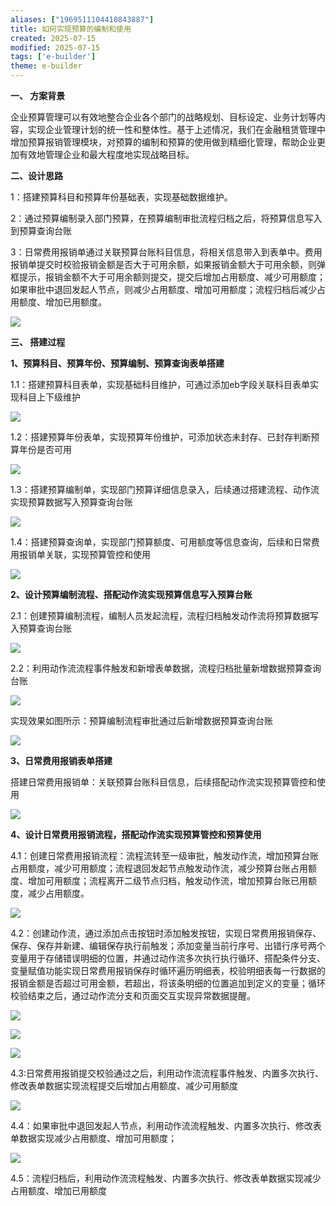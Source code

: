 ```yaml
---
aliases: ["1969511104410843887"]
title: 如何实现预算的编制和使用
created: 2025-07-15
modified: 2025-07-15
tags: ['e-builder']
theme: e-builder
---
```


**一、 方案背景**

企业预算管理可以有效地整合企业各个部门的战略规划、目标设定、业务计划等内容，实现企业管理计划的统一性和整体性。基于上述情况，我们在金融租赁管理中增加预算报销管理模块，对预算的编制和预算的使用做到精细化管理，帮助企业更加有效地管理企业和最大程度地实现战略目标。

**二、设计思路**

1：搭建预算科目和预算年份基础表，实现基础数据维护。

2：通过预算编制录入部门预算，在预算编制审批流程归档之后，将预算信息写入到预算查询台账

3：日常费用报销单通过关联预算台账科目信息，将相关信息带入到表单中。费用报销单提交时校验报销金额是否大于可用余额，如果报销金额大于可用余额，则弹框提示，报销金额不大于可用余额则提交，提交后增加占用额度、减少可用额度；如果审批中退回发起人节点，则减少占用额度、增加可用额度；流程归档后减少占用额度、增加已用额度。

![](https://myhelpdoc.oss-cn-heyuan.aliyuncs.com/mdimages/0a286c23d8a347ad866cadf57ab04dd5.jpg)

**三、 搭建过程**

**1、预算科目、预算年份、预算编制、预算查询表单搭建**

1.1：搭建预算科目表单，实现基础科目维护，可通过添加eb字段关联科目表单实现科目上下级维护

![](https://myhelpdoc.oss-cn-heyuan.aliyuncs.com/mdimages/a2c365976488394336ae628aedc539fd.jpg)

1.2：搭建预算年份表单，实现预算年份维护，可添加状态未封存、已封存判断预算年份是否可用

![](https://myhelpdoc.oss-cn-heyuan.aliyuncs.com/mdimages/20d0fafb6d3bd17446a3d0ee01fb381e.jpg)

1.3：搭建预算编制单，实现部门预算详细信息录入，后续通过搭建流程、动作流实现预算数据写入预算查询台账

**![](https://myhelpdoc.oss-cn-heyuan.aliyuncs.com/mdimages/bc2d85fba7efbc00cc7dac1147903f23.jpg)**

1.4：搭建预算查询单，实现部门预算额度、可用额度等信息查询，后续和日常费用报销单关联，实现预算管控和使用

![](https://myhelpdoc.oss-cn-heyuan.aliyuncs.com/mdimages/7cc3975c0c3c63fc61d52738ed84a275.jpg)

**2、设计预算编制流程、搭配动作流实现预算信息写入预算台账**

2.1：创建预算编制流程，编制人员发起流程，流程归档触发动作流将预算数据写入预算查询台账

![](https://myhelpdoc.oss-cn-heyuan.aliyuncs.com/mdimages/3b8dda6ff4487e211ed7b86f8505ecd5.jpg)

2.2：利用动作流流程事件触发和新增表单数据，流程归档批量新增数据预算查询台账

![](https://myhelpdoc.oss-cn-heyuan.aliyuncs.com/mdimages/4169236cb46be8fca0ab8b0b239199a5.jpg)

实现效果如图所示：预算编制流程审批通过后新增数据预算查询台账

![](https://myhelpdoc.oss-cn-heyuan.aliyuncs.com/mdimages/7b897316f825b217c8989fa459806516.jpg)

**3、日常费用报销表单搭建**

搭建日常费用报销单：关联预算台账科目信息，后续搭配动作流实现预算管控和使用

![](https://myhelpdoc.oss-cn-heyuan.aliyuncs.com/mdimages/6866423fc86b0c0cead8f773078c55f0.jpg)

**4、设计日常费用报销流程，搭配动作流实现预算管控和预算使用**

4.1：创建日常费用报销流程：流程流转至一级审批，触发动作流，增加预算台账占用额度，减少可用额度；流程退回发起节点触发动作流，减少预算台账占用额度、增加可用额度；流程离开二级节点归档，触发动作流，增加预算台账已用额度，减少占用额度。

![](https://myhelpdoc.oss-cn-heyuan.aliyuncs.com/mdimages/6ffc881edcde1c483a4d3eeb8d3e9308.jpg)

4.2：创建动作流，通过添加点击按钮时添加触发按钮，实现日常费用报销保存、保存、保存并新建、编辑保存执行前触发；添加变量当前行序号、出错行序号两个变量用于存储错误明细的位置，并通过动作流多次执行执行循环、搭配条件分支、变量赋值功能实现日常费用报销保存时循环遍历明细表，校验明细表每一行数据的报销金额是否超过可用金额，若超出，将该条明细的位置追加到定义的变量；循环校验结束之后，通过动作流分支和页面交互实现异常数据提醒。

![](https://myhelpdoc.oss-cn-heyuan.aliyuncs.com/mdimages/30f9e185599fbf80cbf01c2d74f1af8d.jpg)

![](https://myhelpdoc.oss-cn-heyuan.aliyuncs.com/mdimages/7dcad24feff58e66cbca2e439b556c26.jpg)

![](https://myhelpdoc.oss-cn-heyuan.aliyuncs.com/mdimages/dd8c79b8fceaec0a85ebb64d70465bb4.jpg)

4.3:日常费用报销提交校验通过之后，利用动作流流程事件触发、内置多次执行、修改表单数据实现流程提交后增加占用额度、减少可用额度

![](https://myhelpdoc.oss-cn-heyuan.aliyuncs.com/mdimages/b509ed241a13ea839c428201dae8d2f4.jpg)

4.4：如果审批中退回发起人节点，利用动作流流程触发、内置多次执行、修改表单数据实现减少占用额度、增加可用额度；

![](https://myhelpdoc.oss-cn-heyuan.aliyuncs.com/mdimages/4a1122cf627123ed29c3de1a8ca357e9.jpg)

4.5：流程归档后，利用动作流流程触发、内置多次执行、修改表单数据实现减少占用额度、增加已用额度

